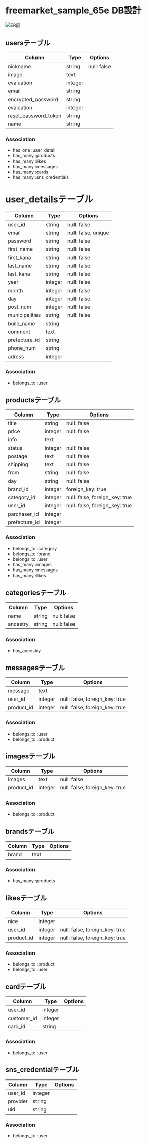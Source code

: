 # freemarket_sample_65e DB設計
![ER図](https://i.imgur.com/mmk3nit.jpg)

## usersテーブル
| Column               | Type    | Options     |
| -------------------- | ------- | ----------- |
| nickname             | string  | null: false |
| image                | text    |             |
| evaluation           | integer |             |
| email                | string  |             |
| encrypted_password   | string  |             |
| evaluation           | integer |             |
| reset_password_token | string  |             |
| name                 | string  |             |

### Association
- has_one :user_detail
- has_many :products
- has_many :likes
- has_many :messages
- has_many :cards
- has_many :sns_credentials

# user_detailsテーブル
| Column         | Type    | Options             |
| -------------- | ------- | ------------------- |
| user_id        | string  | null: false         |
| email          | string  | null: false, unique |
| password       | string  | null: false         |
| first_name     | string  | null: false         |
| first_kana     | string  | null: false         |
| last_name      | string  | null: false         |
| last_kana      | string  | null: false         |
| year           | integer | null: false         |
| month          | integer | null: false         |
| day            | integer | null: false         |
| post_num       | integer | null: false         |
| municipalities | string  | null: false         |
| build_name     | string  |                     |
| comment        | text    |                     |
| prefecture_id  | string  |                     |
| phone_num      | string  |                     |
| adress         | integer |                     |
### Association
- belongs_to :user

## productsテーブル
| Column        | Type    | Options                        |
| ------------- | ------- | ------------------------------ |
| title         | string  | null: false                    |
| price         | integer | null: false                    |
| info          | text    |                                |
| status        | integer | null: false                    |
| postage       | text    | null: false                    |
| shipping      | text    | null: false                    |
| from          | string  | null: false                    |
| day           | string  | null: false                    |
| brand_id      | integer | foreign_key: true              |
| category_id   | integer | null: false, foreign_key: true |
| user_id       | integer | null: false, foreign_key: true |
| parchaser_id  | integer |                                |
| prefecture_id | integer |                                |
### Association
- belongs_to :category
- belongs_to :brand
- belongs_to :user
- has_many :images
- has_many :messages
- has_many :likes

## categoriesテーブル
| Column   | Type   | Options     |
| -------- | ------ | ----------- |
| name     | string | null: false |
| ancestry | string | null: false |
### Association
- has_ancestry

## messagesテーブル
| Column     | Type    | Options                        |
| ---------- | ------- | ------------------------------ |
| message    | text    |                                |
| user_id    | integer | null: false, foreign_key: true |
| product_id | integer | null: false, foreign_key: true |
### Association
- belongs_to :user
- belongs_to :product

## imagesテーブル
| Column     | Type    | Options                        |
| ---------- | ------- | ------------------------------ |
| images     | text    | null: false                    |
| product_id | integer | null: false, foreign_key: true |
### Association
- belongs_to :product

## brandsテーブル
| Column | Type | Options |
| ------ | ---- | ------- |
| brand  | text |         |
### Association
- has_many :products

## likesテーブル
| Column     | Type    | Options                        |
| ---------- | ------- | ------------------------------ |
| nice       | integer |                                |
| user_id    | integer | null: false, foreign_key: true |
| product_id | integer | null: false, foreign_key: true |
### Association
- belongs_to :product
- belongs_to :user

## cardテーブル
| Column      | Type    | Options |
| ----------- | ------- | ------- |
| user_id     | integer |         |
| customer_id | integer |         |
| card_id     | string  |         |
### Association
- belongs_to :user

## sns_credentialテーブル
| Column   | Type    | Options |
| -------- | ------- | ------- |
| user_id  | integer |         |
| provider | string  |         |
| uid      | string  |         |
### Association
- belongs_to :user

<!-- フォークテスト -->